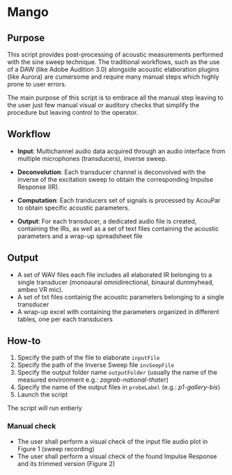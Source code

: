 # Mango
## Purpose

This script provides post-processing of acoustic measurements performed with the sine sweep technique.
The traditional workflows, such as the use of a DAW (like Adobe Audition 3.0) alongside acoustic elaboration plugins (like Aurora) are cumersome and require many manual steps which highly prone to user errors.

The main purpose of this script is to embrace all the manual step leaving to the user just few manual visual or auditory checks that simplify the procedure but leaving control to the operator.

## Workflow

- **Input**: Multichannel audio data acquired through an audio interface from multiple microphones (transducers), inverse sweep.

- **Deconvolution**: Each transducer channel is deconvolved with the inverse of the excitation sweep to obtain the corresponding Impulse Response (IR).

- **Computation**: Each tranducers set of signals is processed by AcouPar to obtain specific acoustic parameters.

- **Output**: For each transducer, a dedicated audio file is created, containing the IRs, as well as a set of text files containing the acoustic parameters and a wrap-up spreadsheet file

## Output

- A set of WAV files each file includes all elaborated IR  belonging to a single transducer (monoaural omnidirectional, binaural dummyhead, ambeo VR mic).
- A set of txt files containig the acoustic parameters belonging to a single transducer
- A wrap-up excel with containing the parameters organized in different tables, one per each transducers

## How-to

1. Specify the path of the file to elaborate `inputFile` 
2. Specify the path of the Inverse Sweep file `invSeepFile`
3. Specify the output folder name `outputFolder` (usually the name of the measured environment e.g.: *zagreb-national-thater*)
4. Specify the name of the output files in `probeLabel` (e.g.: *p1-gallery-bis*)
5. Launch the script


The script will run entierly

### Manual check
- The user shall perform a visual check of the input file audio plot in Figure 1 (sweep recording)
- The user shall perform a visual check of the found Impulse Response and its trimmed version (Figure 2)

